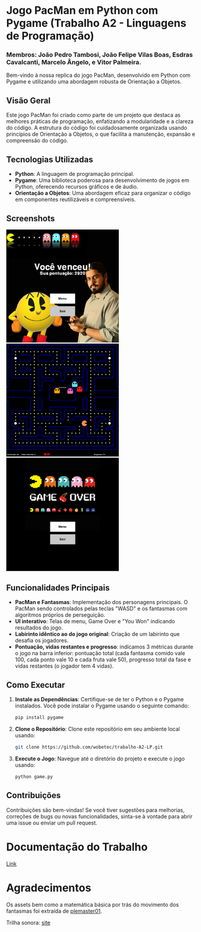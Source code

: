 # Jogo PacMan em Python com Pygame (Trabalho A2 - Linguagens de Programação)

### Membros: João Pedro Tambosi, João Felipe Vilas Boas, Esdras Cavalcanti, Marcelo Ângelo, e Vitor Palmeira.

Bem-vindo à nossa replica do jogo PacMan, desenvolvido em Python com Pygame e utilizando uma abordagem robusta de Orientação a Objetos.

## Visão Geral

Este jogo PacMan foi criado como parte de um projeto que destaca as melhores práticas de programação, enfatizando a modularidade e a clareza do código. A estrutura do código foi cuidadosamente organizada usando princípios de Orientação a Objetos, o que facilita a manutenção, expansão e compreensão do código.

## Tecnologias Utilizadas

- **Python**: A linguagem de programação principal.
- **Pygame**: Uma biblioteca poderosa para desenvolvimento de jogos em Python, oferecendo recursos gráficos e de áudio.
- **Orientação a Objetos**: Uma abordagem eficaz para organizar o código em componentes reutilizáveis e compreensíveis.

## Screenshots

<img src="assets/images/screenshots/you_won_screen.png" alt="Tela Você Ganhou!" width="300"/> <img src="assets/images/screenshots/gameplay_screen.PNG" alt="Gameplay" width="300"/> <img src="assets/images/screenshots/gameover_screen.PNG" alt="Game Over!" width="300"/>

## Funcionalidades Principais

- **PacMan e Fantasmas**: Implementação dos personagens principais. O PacMan sendo controlados pelas teclas "WASD" e os fantasmas com algoritmos próprios de perseguição.
- **UI interativo**: Telas de menu, Game Over e "You Won" indicando resultados do jogo.
- **Labirinto idêntico ao do jogo original**: Criação de um labirinto que desafia os jogadores.
- **Pontuação, vidas restantes e progresso**: indicamos 3 métricas durante o jogo na barra inferior: pontuação total (cada fantasma comido vale 100, cada ponto vale 10 e cada fruta vale 50), progresso total da fase e vidas restantes (o jogador tem 4 vidas).

## Como Executar

1. **Instale as Dependências**: Certifique-se de ter o Python e o Pygame instalados. Você pode instalar o Pygame usando o seguinte comando:

   ```bash
   pip install pygame
   ```

2. **Clone o Repositório**: Clone este repositório em seu ambiente local usando:

   ```bash
   git clone https://github.com/wobetec/trabalho-A2-LP.git
   ```

3. **Execute o Jogo**: Navegue até o diretório do projeto e execute o jogo usando:
   ```bash
   python game.py
   ```

## Contribuições

Contribuições são bem-vindas! Se você tiver sugestões para melhorias, correções de bugs ou novas funcionalidades, sinta-se à vontade para abrir uma issue ou enviar um pull request.

# Documentação do Trabalho

[Link](https://trabalho-a2-lp.readthedocs.io/pt/latest/)

# Agradecimentos

Os assets bem como a matemática básica por trás do movimento dos fantasmas foi extraída de [plemaster01](https://github.com/plemaster01/PythonPacman).

Trilha sonora: [site](https://www.classicgaming.cc/classics/pac-man/sounds)
